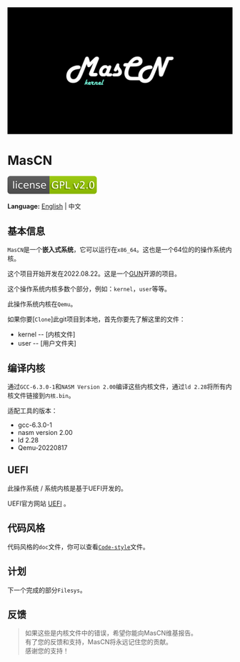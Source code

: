 <img src="https://github.com/Oringes9235/Oringes9235.github.io/blob/master/images/MasCNLogo.png">

# MasCN

<img src="https://github.com/Oringes9235/Oringes9235.github.io/blob/master/images/license.svg">

**Language:** [English](https://github.com/Oringes9235/MasCN/blob/master/README.md) | 中文 

## 基本信息

`MasCN`是一个**嵌入式系统**，它可以运行在`x86_64`。这也是一个64位的的操作系统内核。

这个项目开始开发在2022.08.22。这是一个[GUN](https://www.gun.org/)开源的项目。

这个操作系统内核多数个部分，例如：`kernel`，`user`等等。

此操作系统内核在`Qemu`。

如果你要[`Clone`]此git项目到本地，首先你要先了解这里的文件：
* kernel -- [内核文件]
* user -- [用户文件夹]

## 编译内核

通过`GCC-6.3.0-1`和`NASM Version 2.00`编译这些内核文件，通过`ld 2.28`将所有内核文件链接到`内核.bin`。

适配工具的版本：

* gcc-6.3.0-1
* nasm version 2.00
* ld 2.28
* Qemu-20220817

## UEFI

此操作系统 / 系统内核是基于UEFI开发的。

UEFI官方网站 [UEFI](https://uefi.org) 。

## 代码风格

代码风格的`doc`文件，你可以查看[`Code-style`](https://github.com/Oringes9235/MasCN/blob/master/docs/kernel/Code-style.md/)文件。

## 计划

下一个完成的部分`Filesys`。

## 反馈

> 如果这些是内核文件中的错误，希望你能向MasCN维基报告。\
> 有了您的反馈和支持，MasCN将永远记住您的贡献。\
> 感谢您的支持！
